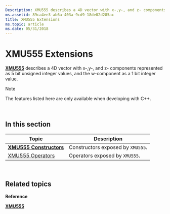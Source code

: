 ```yaml
---
Description: XMU555 describes a 4D vector with x-,y-, and z- components represented as 5 bit unsigned integer values, and the w-component as a 1 bit integer value.
ms.assetid: 89ca4ee3-ab6a-403a-9cd9-18de02d285ac
title: XMU555 Extensions
ms.topic: article
ms.date: 05/31/2018
---
```


# XMU555 Extensions

[**XMU555**](https://msdn.microsoft.com/en-us/library/Ee420402(v=VS.85).aspx) describes a 4D vector with x-,y-, and z- components represented as 5 bit unsigned integer values, and the w-component as a 1 bit integer value.

> [!Note]  
> The features listed here are only available when developing with C++.

 

## In this section



| Topic                                                   | Description                                  |
|---------------------------------------------------------|----------------------------------------------|
| [**XMU555 Constructors**](xmu555-ctor.md)<br/>   | Constructors exposed by `XMU555`.<br/> |
| [XMU555 Operators](ovw-xmu555-operators.md)<br/> | Operators exposed by `XMU555`.<br/>    |



 

## Related topics

<dl> <dt>

**Reference**
</dt> <dt>

[**XMU555**](https://msdn.microsoft.com/en-us/library/Ee420402(v=VS.85).aspx)
</dt> </dl>

 

 





